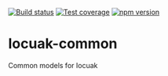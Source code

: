 [![Build status](https://github.com/cuaklabs/iocuak/workflows/ci/badge.svg)](https://github.com/cuaklabs/iocuak/workflows/build/badge.svg)
[![Test coverage](https://codecov.io/gh/cuaklabs/iocuak/branch/master/graph/badge.svg?flag=iocuak-common)](https://codecov.io/gh/cuaklabs/iocuak/branch/master/graph/badge.svg?flag=iocuak-common)
[![npm version](https://img.shields.io/github/package-json/v/cuaklabs/iocuak?filename=packages%2Fiocuak-common%2Fpackage.json&style=plastic)](https://www.npmjs.com/package/@cuaklabs/iocuak-common)

# Iocuak-common

Common models for Iocuak
